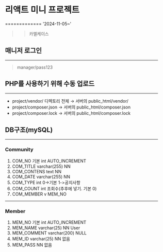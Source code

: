 # 리액트 미니 프로젝트
=============
'2024-11-05~'

>> 카멜케이스

## 매니저 로그인
-------------
>manager/pass123

## PHP를 사용하기 위해 수동 업로드 
-------------
* project/vendor/ 디렉토리 전체 → 서버의 public_html/vendor/
* project/composer.json → 서버의 public_html/composer.json
* project/composer.lock → 서버의 public_html/composer.lock

## DB구조(mySQL)
-------------
### Community
1. COM_NO 기본	int 	AUTO_INCREMENT	
2. COM_TITLE	varchar(255)	NN
3. COM_CONTENS	text		NN
4. COM_DATE	varchar(255)	NN	
5. COM_TYPE	int		0->기본 1->공지사항	
6. COM_COUNT	int		조회수(추후에 넣기. 기본 0)
7. COM_MEMBER	v		MEM_NO

***

### Member
1. MEM_NO	기본 	int	AUTO_INCREMENT	
2. MEM_NAME	varchar(25)	NN	User
3. MEM_COMMENT	varchar(200)		NULL	
4. MEM_ID		varchar(25)	NN	없음		
5. MEM_PASS			NN	없음
